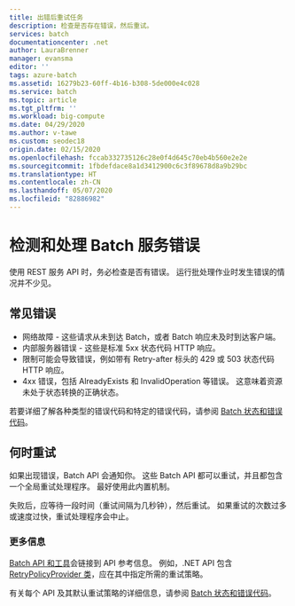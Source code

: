 ```yaml
---
title: 出错后重试任务
description: 检查是否存在错误，然后重试。
services: batch
documentationcenter: .net
author: LauraBrenner
manager: evansma
editor: ''
tags: azure-batch
ms.assetid: 16279b23-60ff-4b16-b308-5de000e4c028
ms.service: batch
ms.topic: article
ms.tgt_pltfrm: ''
ms.workload: big-compute
ms.date: 04/29/2020
ms.author: v-tawe
ms.custom: seodec18
origin.date: 02/15/2020
ms.openlocfilehash: fccab332735126c28e0f4d645c70eb4b560e2e2e
ms.sourcegitcommit: 1fbdefdace8a1d3412900c6c3f89678d8a9b29bc
ms.translationtype: HT
ms.contentlocale: zh-CN
ms.lasthandoff: 05/07/2020
ms.locfileid: "82886982"
---
```

# <a name="detecting-and-handling-batch-service-errors"></a>检测和处理 Batch 服务错误

使用 REST 服务 API 时，务必检查是否有错误。 运行批处理作业时发生错误的情况并不少见。

## <a name="common-errors"></a>常见错误 

- 网络故障 - 这些请求从未到达 Batch，或者 Batch 响应未及时到达客户端。
- 内部服务器错误 - 这些是标准 5xx 状态代码 HTTP 响应。
- 限制可能会导致错误，例如带有 Retry-after 标头的 429 或 503 状态代码 HTTP 响应。
- 4xx 错误，包括 AlreadyExists 和 InvalidOperation 等错误。 这意味着资源未处于状态转换的正确状态。

若要详细了解各种类型的错误代码和特定的错误代码，请参阅 [Batch 状态和错误代码](https://docs.microsoft.com/rest/api/batchservice/batch-status-and-error-codes)。

## <a name="when-to-retry"></a>何时重试

如果出现错误，Batch API 会通知你。 这些 Batch API 都可以重试，并且都包含一个全局重试处理程序。 最好使用此内置机制。

失败后，应等待一段时间（重试间隔为几秒钟），然后重试。 如果重试的次数过多或速度过快，重试处理程序会中止。

### <a name="for-more-information"></a>更多信息  

[Batch API 和工具](batch-apis-tools.md)会链接到 API 参考信息。 例如，.NET API 包含 [RetryPolicyProvider 类]( https://docs.azure.cn/dotnet/api/microsoft.azure.batch.retrypolicyprovider?view=azure-dotnet)，应在其中指定所需的重试策略。 

有关每个 API 及其默认重试策略的详细信息，请参阅 [Batch 状态和错误代码](https://docs.microsoft.com/rest/api/batchservice/batch-status-and-error-codes)。
